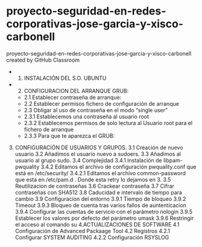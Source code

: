 # proyecto-seguridad-en-redes-corporativas-jose-garcia-y-xisco-carbonell
proyecto-seguridad-en-redes-corporativas-jose-garcia-y-xisco-carbonell created by GitHub Classroom

- 1. INSTALACIÓN DEL S.O. UBUNTU
- 2. CONFIGURACION DEL ARRANQUE GRUB:
  - 2.1  Establecer contraseña de arranque:
  - 2.2 Establecer permisos fichero de configuración de arranque
  - 2.3 Obligar al uso de contraseña en el modo “single user”
  - 2.3.1 Establecemos una contraseña al usuario root
  - 2.3.2 Establecemos permisos de solo lectura al Usuario root para el fichero de arranque
  - 2.3.3 Para que te aparezca el GRUB:
3. CONFIGURACIÓN DE USUARIOS Y GRUPOS.
  3.1 Creación de nuevo usuario 
  3.2 Añadimos el usuario nuevo a sudoers.
  3.3 Añadimos al usuario al grupo sudo.
  3.4 Complejidad
    3.4.1 Instalación de libpam-pwquality
    3.4.2 Editamos el archivo de configuración pwquality.conf que está en /etc/security/
    3.4.2.1 Editamos el archivo common-password que esta en /etc/pam.d . Donde esta retry lo dejamos en 3.
  3.5 Reutilizacion de contraseñas
  3.6 Crackear contraseña
  3.7 Cifrar contraseñas con SHA512
  3.8 Caducidad e intervalo de tiempo para cambio
  3.9 Configuracion del entorno
    3.9.1 Tiempo de bloqueo
    3.9.2 Timeout
    3.9.3 Bloqueo de cuenta tras varios fallos de auntenticacion
    3.9.4 Configurar las cuentas de servicio con el parámetro nologin
    3.9.5 Establecer los valores por defecto del parámetro umask
    3.9.6 Restringir el acceso al comando su
4.ACTUALIZACIONES DE SOFTWARE
  4.1 Configuración de Advanced Packaage Tool
  4.2 Registros
    4.2.1 Configurar SYSTEM AUDITING
    4.2.2 Configuración RSYSLOG
    
  




  



